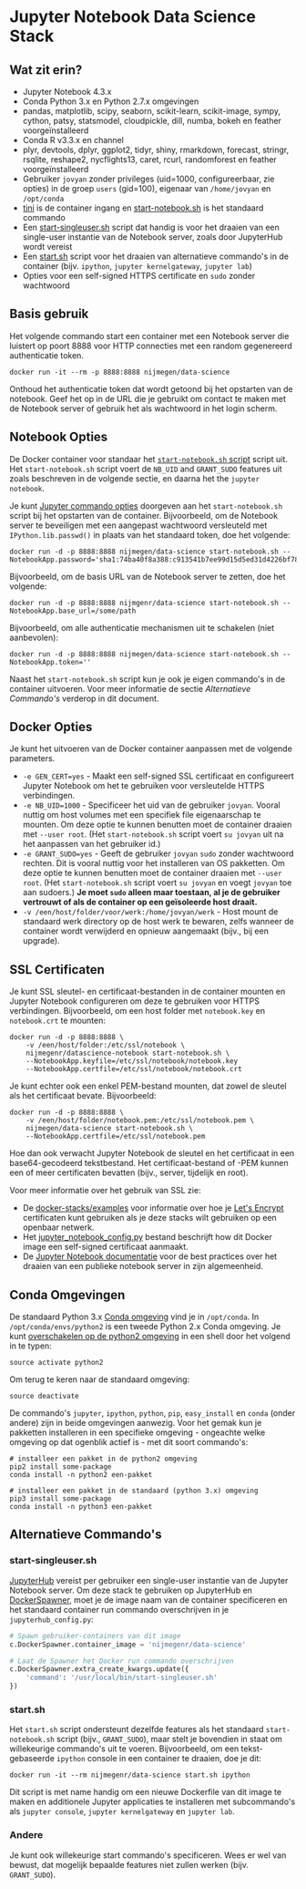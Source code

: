 # Jupyter Notebook Data Science Stack

## Wat zit erin?

* Jupyter Notebook 4.3.x
* Conda Python 3.x en Python 2.7.x omgevingen
* pandas, matplotlib, scipy, seaborn, scikit-learn, scikit-image, sympy,
  cython, patsy, statsmodel, cloudpickle, dill, numba, bokeh en feather voorgeïnstalleerd
* Conda R v3.3.x en channel
* plyr, devtools, dplyr, ggplot2, tidyr, shiny, rmarkdown, forecast, stringr, rsqlite,
  reshape2, nycflights13, caret, rcurl, randomforest en feather voorgeïnstalleerd
* Gebruiker `jovyan` zonder privileges (uid=1000, configureerbaar, zie opties) in de groep `users`
  (gid=100), eigenaar van `/home/jovyan` en `/opt/conda`
* [tini](https://github.com/krallin/tini) is de container ingang en
  [start-notebook.sh](../base-notebook/start-notebook.sh) is het standaard commando
* Een [start-singleuser.sh](../base-notebook/start-singleuser.sh) script dat handig is voor het draaien
  van een single-user instantie van de Notebook server, zoals door JupyterHub wordt vereist
* Een [start.sh](../base-notebook/start.sh) script voor het draaien van alternatieve commando's in
  de container (bijv. `ipython`, `jupyter kernelgateway`, `jupyter lab`)
* Opties voor een self-signed HTTPS certificate en `sudo` zonder wachtwoord

## Basis gebruik

Het volgende commando start een container met een Notebook server die luistert op poort 8888
voor HTTP connecties met een random gegenereerd authenticatie token.

```
docker run -it --rm -p 8888:8888 nijmegen/data-science
```

Onthoud het authenticatie token dat wordt getoond bij het opstarten van de notebook.
Geef het op in de URL die je gebruikt om contact te maken met de Notebook server of gebruik het
als wachtwoord in het login scherm.

## Notebook Opties

De Docker container voor standaar het [`start-notebook.sh` script](../base-notebook/start-notebook.sh)
script uit.
Het `start-notebook.sh` script voert de `NB_UID` and `GRANT_SUDO` features uit zoals beschreven
in de volgende sectie, en daarna het the `jupyter notebook`.

Je kunt [Jupyter commando opties](https://jupyter.readthedocs.io/en/latest/projects/jupyter-command.html)
doorgeven aan het `start-notebook.sh` script bij het opstarten van de container.
Bijvoorbeeld, om de Notebook server te beveiligen met een aangepast wachtwoord
versleuteld met `IPython.lib.passwd()` in plaats van het standaard token, doe het volgende:

```
docker run -d -p 8888:8888 nijmegen/data-science start-notebook.sh --NotebookApp.password='sha1:74ba40f8a388:c913541b7ee99d15d5ed31d4226bf7838f83a50e'
```

Bijvoorbeeld, om de basis URL van de Notebook server te zetten, doe het volgende:

```
docker run -d -p 8888:8888 nijmgenr/data-science start-notebook.sh --NotebookApp.base_url=/some/path
```

Bijvoorbeeld, om alle authenticatie mechanismen uit te schakelen (niet aanbevolen):

```
docker run -d -p 8888:8888 nijmegen/data-science start-notebook.sh --NotebookApp.token=''
```

Naast het `start-notebook.sh` script kun je ook je eigen commando's in de container uitvoeren.
Voor meer informatie de sectie *Alternatieve Commando's* verderop in dit document.

## Docker Opties

Je kunt het uitvoeren van de Docker container aanpassen met de volgende parameters.

* `-e GEN_CERT=yes` - Maakt een self-signed SSL certificaat en configureert Jupyter Notebook om
  het te gebruiken voor versleutelde HTTPS verbindingen.
* `-e NB_UID=1000` - Specificeer het uid van de gebruiker `jovyan`.
  Vooral nuttig om host volumes met een specifiek file eigenaarschap te mounten.
  Om deze optie te kunnen benutten moet de container draaien met `--user root`.
  (Het `start-notebook.sh` script voert `su jovyan` uit na het aanpassen van het gebruiker id.)
* `-e GRANT_SUDO=yes` - Geeft de gebruiker `jovyan` `sudo` zonder wachtwoord rechten.
  Dit is vooral nuttig voor het installeren van OS pakketten.
  Om deze optie te kunnen benutten moet de container draaien met `--user root`.
  (Het `start-notebook.sh` script voert `su jovyan` en voegt `jovyan` toe aan  sudoers.)
  **Je moet `sudo` alleen maar toestaan, al je de gebruiker vertrouwt of als
   de container op een geïsoleerde host draait.**
* `-v /een/host/folder/voor/werk:/home/jovyan/werk` - Host mount de standaard werk directory op de host
  werk te bewaren, zelfs wanneer de container wordt verwijderd en opnieuw aangemaakt (bijv.,
  bij een upgrade).

## SSL Certificaten

Je kunt SSL sleutel- en certificaat-bestanden in de container mounten en Jupyter Notebook
configureren om deze te gebruiken voor HTTPS verbindingen.
Bijvoorbeeld, om een host folder met `notebook.key` en `notebook.crt` te mounten:

```
docker run -d -p 8888:8888 \
    -v /een/host/folder:/etc/ssl/notebook \
    nijmegenr/datascience-notebook start-notebook.sh \
    --NotebookApp.keyfile=/etc/ssl/notebook/notebook.key
    --NotebookApp.certfile=/etc/ssl/notebook/notebook.crt
```

Je kunt echter ook een enkel PEM-bestand mounten, dat zowel de sleutel als het certificaat bevate.
Bijvoorbeeld:

```
docker run -d -p 8888:8888 \
    -v /een/host/folder/notebook.pem:/etc/ssl/notebook.pem \
    nijmegen/data-science start-notebook.sh \
    --NotebookApp.certfile=/etc/ssl/notebook.pem
```

Hoe dan ook verwacht Jupyter Notebook de sleutel en het certificaat in een base64-gecodeerd tekstbestand.
Het certificaat-bestand of -PEM kunnen een of meer certificaten bevatten
(bijv., server, tijdelijk en root).

Voor meer informatie over het gebruik van SSL zie:

* De [docker-stacks/examples](https://github.com/jupyter/docker-stacks/tree/master/examples) voor informatie over hoe
  je [Let's Encrypt](https://letsencrypt.org/) certificaten kunt gebruiken als je deze stacks wilt gebruiken
  op een openbaar netwerk.
* Het [jupyter_notebook_config.py](jupyter_notebook_config.py) bestand beschrijft how dit Docker image
  een self-signed certificaat aanmaakt.
* De [Jupyter Notebook documentatie](https://jupyter-notebook.readthedocs.io/en/latest/public_server.html#using-ssl-for-encrypted-communication)
  voor de best practices over het draaien van een publieke notebook server in zijn algemeenheid.

## Conda Omgevingen

De standaard Python 3.x [Conda omgeving](http://conda.pydata.org/docs/using/envs.html)
vind je in `/opt/conda`.
In `/opt/conda/envs/python2` is een tweede Python 2.x Conda omgeving.
Je kunt [overschakelen op de python2 omgeving](http://conda.pydata.org/docs/using/envs.html#change-environments-activate-deactivate)
in een shell door het volgend in te typen:

```
source activate python2
```

Om terug te keren naar de standaard omgeving:

```
source deactivate
```

De commando's `jupyter`, `ipython`, `python`, `pip`, `easy_install` en `conda` (onder andere)
zijn in beide omgevingen aanwezig.
Voor het gemak kun je pakketten installeren in een specifieke omgeving - ongeachte welke omgeving
op dat ogenblik actief is -  met dit soort commando's:

```
# installeer een pakket in de python2 omgeving
pip2 install some-package
conda install -n python2 een-pakket

# installeer een pakket in de standaard (python 3.x) omgeving
pip3 install some-package
conda install -n python3 een-pakket
```

## Alternatieve Commando's

### start-singleuser.sh

[JupyterHub](https://jupyterhub.readthedocs.io) vereist per gebruiker een
single-user instantie  van de Jupyter Notebook server.
Om deze stack te gebruiken op JupyterHub en [DockerSpawner](https://github.com/jupyter/dockerspawner),
moet je de image naam van de container specificeren en het standaard container
run commando overschrijven  in je `jupyterhub_config.py`:

```python
# Spawn gebruiker-containers van dit image
c.DockerSpawner.container_image = 'nijmegenr/data-science'

# Laat de Spawner het Docker run commando overschrijven
c.DockerSpawner.extra_create_kwargs.update({
	'command': '/usr/local/bin/start-singleuser.sh'
})
```

### start.sh

Het `start.sh` script ondersteunt dezelfde features als het standaard `start-notebook.sh` script (bijv., `GRANT_SUDO`), 
maar stelt je bovendien in staat om willekeurige commando's uit te voeren.
Bijvoorbeeld, om een tekst-gebaseerde `ipython` console in een container te draaien, doe je dit:

```
docker run -it --rm nijmegenr/data-science start.sh ipython
```

Dit script is met name handig om een nieuwe Dockerfile van dit image te maken en
additionele Jupyter applicaties te installeren met subcommando's als 
`jupyter console`, `jupyter kernelgateway` en `jupyter lab`.

### Andere

Je kunt ook willekeurige start commando's specificeren.
Wees er wel van bewust, dat mogelijk bepaalde features niet zullen werken (bijv.  `GRANT_SUDO`).
